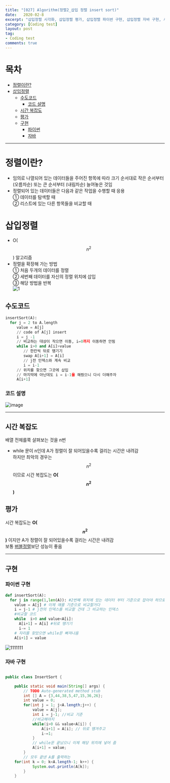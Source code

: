 ```yaml
---
title: "[027] Algorithm(정렬2_삽입 정렬 insert sort)"
date:   2020-02-8
excerpt: "삽입정렬 시각화, 삽입정렬 평가, 삽입정렬 파이썬 구현, 삽입정렬 자바 구현, 시간 복잡도,삽입정렬 쉽게 설명, 그림으로 보기"
category: [Coding test]
layout: post
tag:
- Coding test
comments: true
---
```


# 목차
- [정렬이란?](#정렬이란?)
- [삽입정렬](#삽입정렬)
  * [수도코드](#수도코드)
    + [코드 설명](#코드-설명)
  * [시간 복잡도](#시간-복잡도)
  * [평가](#평가)
  * [구현](#구현)
    + [파이썬](#파이썬)
    + [자바](#자바)

---


# 정렬이란?
* 임의로 나열되어 있는 데이터들을 주어진 항목에 따라 크기 순서대로 작은 순서부터 (오름차순) 또는 큰 순서부터 (내림차순) 늘어놓은 것임            
* 정렬되어 있는 데이터들은 다음과 같은 작업을 수행할 때 응용    
 ① 데이터를 탐색할 때    
 ② 리스트에 있는 다른 항목들을 비교할 때  



# 삽입정렬
* O($$n^2$$) 알고리즘     
* 정렬을 확장해 가는 방법      
① 처음 두개의 데이터를 정렬    
② 세번째 데이터를 자신의 정렬 위치에 삽입     
③ 해당 방법을 반복     
![1](https://user-images.githubusercontent.com/76824611/121244788-45898c00-c8da-11eb-89bd-64cb5bedf3b1.gif)


## 수도코드
```python
insertSort(A):
  for j = 2 to A.length
     value = A[j]
     // code of A[j] insert
     i = j -1
     // 비교하는 대상이 작으면 이동, i=0까지 이동하면 안됨
     while i>0 and A[i]>value
        // 한칸씩 뒤로 떙기기
        swap A[i+1] = A[i]
        // j전 인덱스와 계속 비교
        i = i-1
     // 위치를 찾으면 그곳에 삽입
     // 마지막에 아닌데도 i = i-1을 해줬으니 다시 더해주자
     A[i+1]
```

### 코드 설명
![image](https://user-images.githubusercontent.com/76824611/121245783-63a3bc00-c8db-11eb-9ec2-6c3f2e5af695.png)


---


## 시간 복잡도
배열 전체를쭉 살펴보는 것을 n번      
* while 문이 n인데 A가 정렬이 잘 되어있을수록 걸리는 시간은 내려감    
하지만 최악의 경우는 $$n^2$$이므로  시간 복잡도는 **O($$n^2$$)**     

## 평가
시간 복잡도는 **O($$n^2$$)** 이지만 A가 정렬이 잘 되어있을수록 걸리는 시간은 내려감         
보통 [버블정렬](https://yerimoh.github.io//Algo026/)보단 성능이 좋음      

---

## 구현

### 파이썬 구현
```python
def insertSort(A):
  for j in range(1,len(A)): #2번째 위치에 있는 데이터 부터 기준으로 잡아야 하므로
    value = A[j] # 이제 얘를 기준으로 비교할거다
    i = j-1 # j전의 인덱스를 비교할 건데 그 비교하는 인덱스
    #비교할 코드
    while  i>0 and value<A[i]:
      A[i+1] = A[i] #뒤로 땡기기
      i-= 1
    # 자리를 찾았으면 while문 빠져나옴
    A[i+1] = value
```

![1111111](https://user-images.githubusercontent.com/76824611/121250404-a7e58b00-c8e0-11eb-8d05-d7afca9bee4b.gif)

### 자바 구현
```java

public class InsertSort {

	public static void main(String[] args) {
		// TODO Auto-generated method stub
		int [] A = {3,44,38,5,47,15,36,26};
		int value = 0;
		for(int j = 1; j<A.length;j++) {
			value = A[j];
			int i = j-1; //비교 기준 
			//비교해야지
			while(i>0 && value<A[i]) {
				A[i+1] = A[i]; // 뒤로 떙겨주고
				i-=1;
			}
			// while문 끝났으니 이제 해당 위치에 넣어 줌
			A[i+1] = value;
		}
		// 모두 끝낸 A를 출력하는 
    for(int k = 0; k<A.length-1; k++) {
			System.out.println(A[k]);
		}
	}
  
```
